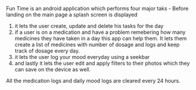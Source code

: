 Fun Time is an android application which performs four major taks -
Before landing on the main page a splash screen is displayed
1) it lets the user create, update and delete his tasks for the day
2) if a user is on a medication and have a problem remebering how many medicines they have taken in a day this app can help them. It lets them create a list of medicines with number of dosage and logs and keep track of dosage every day.
3) it lets the user log your mood everyday using a seekbar
4) and lastly it lets the user edit and apply filters to their photos which they can save on the device as well.

All the medication logs and daily mood logs are cleared every 24 hours.

